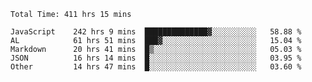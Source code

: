 
<!--START_SECTION:waka-->

```text
Total Time: 411 hrs 15 mins

JavaScript    242 hrs 9 mins  ██████████████▓░░░░░░░░░░   58.88 %
AL            61 hrs 51 mins  ███▓░░░░░░░░░░░░░░░░░░░░░   15.04 %
Markdown      20 hrs 41 mins  █▒░░░░░░░░░░░░░░░░░░░░░░░   05.03 %
JSON          16 hrs 14 mins  █░░░░░░░░░░░░░░░░░░░░░░░░   03.95 %
Other         14 hrs 47 mins  █░░░░░░░░░░░░░░░░░░░░░░░░   03.60 %
```

<!--END_SECTION:waka-->











